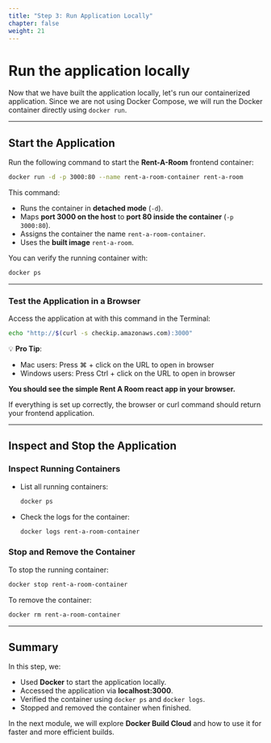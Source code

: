 ```yaml
---
title: "Step 3: Run Application Locally"
chapter: false
weight: 21
---
```


# Run the application locally

Now that we have built the application locally, let's run our containerized application. Since we are not using Docker Compose, we will run the Docker container directly using `docker run`.

---

## **Start the Application**

Run the following command to start the **Rent-A-Room** frontend container:

```sh
docker run -d -p 3000:80 --name rent-a-room-container rent-a-room
```

This command:

- Runs the container in **detached mode** (`-d`).
- Maps **port 3000 on the host** to **port 80 inside the container** (`-p 3000:80`).
- Assigns the container the name `rent-a-room-container`.
- Uses the **built image** `rent-a-room`.

You can verify the running container with:

```sh
docker ps
```

---

### **Test the Application in a Browser**

Access the application at with this command in the Terminal:
```bash
echo "http://$(curl -s checkip.amazonaws.com):3000"
```

💡 **Pro Tip**:

- Mac users: Press ⌘ + click on the URL to open in browser
- Windows users: Press Ctrl + click on the URL to open in browser

**You should see the simple Rent A Room react app in your browser.**


If everything is set up correctly, the browser or curl command should return your frontend application.

---

## **Inspect and Stop the Application**

### **Inspect Running Containers**

- List all running containers:
  ```sh
  docker ps
  ```
- Check the logs for the container:
  ```sh
  docker logs rent-a-room-container
  ```

### **Stop and Remove the Container**

To stop the running container:

```sh
docker stop rent-a-room-container
```

To remove the container:

```sh
docker rm rent-a-room-container
```

---

## **Summary**

In this step, we:

- Used **Docker** to start the application locally.
- Accessed the application via **localhost:3000**.
- Verified the container using `docker ps` and `docker logs`.
- Stopped and removed the container when finished.

In the next module, we will explore **Docker Build Cloud** and how to use it for faster and more efficient builds.
